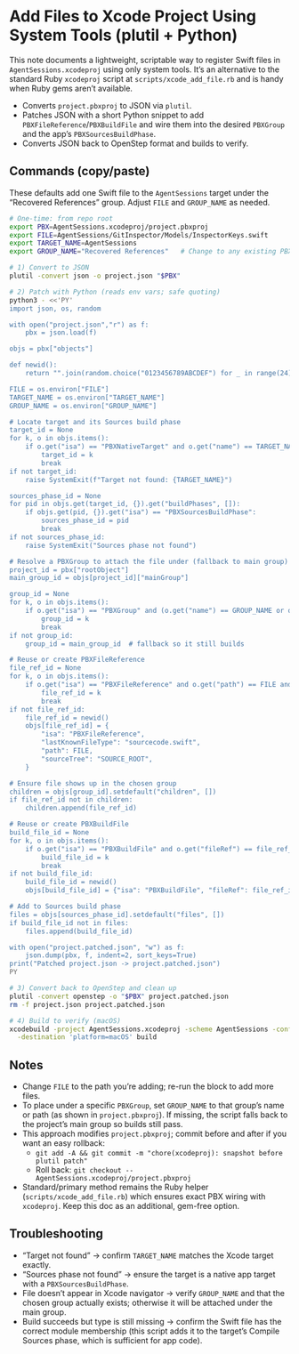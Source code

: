 # Add Files to Xcode Project Using System Tools (plutil + Python)

This note documents a lightweight, scriptable way to register Swift files in `AgentSessions.xcodeproj` using only system tools. It’s an alternative to the standard Ruby `xcodeproj` script at `scripts/xcode_add_file.rb` and is handy when Ruby gems aren’t available.

- Converts `project.pbxproj` to JSON via `plutil`.
- Patches JSON with a short Python snippet to add `PBXFileReference`/`PBXBuildFile` and wire them into the desired `PBXGroup` and the app’s `PBXSourcesBuildPhase`.
- Converts JSON back to OpenStep format and builds to verify.

## Commands (copy/paste)

These defaults add one Swift file to the `AgentSessions` target under the “Recovered References” group. Adjust `FILE` and `GROUP_NAME` as needed.

```bash
# One-time: from repo root
export PBX=AgentSessions.xcodeproj/project.pbxproj
export FILE=AgentSessions/GitInspector/Models/InspectorKeys.swift
export TARGET_NAME=AgentSessions
export GROUP_NAME="Recovered References"   # Change to any existing PBXGroup name or path

# 1) Convert to JSON
plutil -convert json -o project.json "$PBX"

# 2) Patch with Python (reads env vars; safe quoting)
python3 - <<'PY'
import json, os, random

with open("project.json","r") as f:
    pbx = json.load(f)

objs = pbx["objects"]

def newid():
    return "".join(random.choice("0123456789ABCDEF") for _ in range(24))

FILE = os.environ["FILE"]
TARGET_NAME = os.environ["TARGET_NAME"]
GROUP_NAME = os.environ["GROUP_NAME"]

# Locate target and its Sources build phase
target_id = None
for k, o in objs.items():
    if o.get("isa") == "PBXNativeTarget" and o.get("name") == TARGET_NAME:
        target_id = k
        break
if not target_id:
    raise SystemExit(f"Target not found: {TARGET_NAME}")

sources_phase_id = None
for pid in objs.get(target_id, {}).get("buildPhases", []):
    if objs.get(pid, {}).get("isa") == "PBXSourcesBuildPhase":
        sources_phase_id = pid
        break
if not sources_phase_id:
    raise SystemExit("Sources phase not found")

# Resolve a PBXGroup to attach the file under (fallback to main group)
project_id = pbx["rootObject"]
main_group_id = objs[project_id]["mainGroup"]

group_id = None
for k, o in objs.items():
    if o.get("isa") == "PBXGroup" and (o.get("name") == GROUP_NAME or o.get("path") == GROUP_NAME):
        group_id = k
        break
if not group_id:
    group_id = main_group_id  # fallback so it still builds

# Reuse or create PBXFileReference
file_ref_id = None
for k, o in objs.items():
    if o.get("isa") == "PBXFileReference" and o.get("path") == FILE and o.get("sourceTree", "") == "SOURCE_ROOT":
        file_ref_id = k
        break
if not file_ref_id:
    file_ref_id = newid()
    objs[file_ref_id] = {
        "isa": "PBXFileReference",
        "lastKnownFileType": "sourcecode.swift",
        "path": FILE,
        "sourceTree": "SOURCE_ROOT",
    }

# Ensure file shows up in the chosen group
children = objs[group_id].setdefault("children", [])
if file_ref_id not in children:
    children.append(file_ref_id)

# Reuse or create PBXBuildFile
build_file_id = None
for k, o in objs.items():
    if o.get("isa") == "PBXBuildFile" and o.get("fileRef") == file_ref_id:
        build_file_id = k
        break
if not build_file_id:
    build_file_id = newid()
    objs[build_file_id] = {"isa": "PBXBuildFile", "fileRef": file_ref_id}

# Add to Sources build phase
files = objs[sources_phase_id].setdefault("files", [])
if build_file_id not in files:
    files.append(build_file_id)

with open("project.patched.json", "w") as f:
    json.dump(pbx, f, indent=2, sort_keys=True)
print("Patched project.json -> project.patched.json")
PY

# 3) Convert back to OpenStep and clean up
plutil -convert openstep -o "$PBX" project.patched.json
rm -f project.json project.patched.json

# 4) Build to verify (macOS)
xcodebuild -project AgentSessions.xcodeproj -scheme AgentSessions -configuration Debug \
  -destination 'platform=macOS' build
```

## Notes

- Change `FILE` to the path you’re adding; re-run the block to add more files.
- To place under a specific `PBXGroup`, set `GROUP_NAME` to that group’s name or path (as shown in `project.pbxproj`). If missing, the script falls back to the project’s main group so builds still pass.
- This approach modifies `project.pbxproj`; commit before and after if you want an easy rollback:
  - `git add -A && git commit -m "chore(xcodeproj): snapshot before plutil patch"`
  - Roll back: `git checkout -- AgentSessions.xcodeproj/project.pbxproj`
- Standard/primary method remains the Ruby helper (`scripts/xcode_add_file.rb`) which ensures exact PBX wiring with `xcodeproj`. Keep this doc as an additional, gem-free option.

## Troubleshooting

- “Target not found” → confirm `TARGET_NAME` matches the Xcode target exactly.
- “Sources phase not found” → ensure the target is a native app target with a `PBXSourcesBuildPhase`.
- File doesn’t appear in Xcode navigator → verify `GROUP_NAME` and that the chosen group actually exists; otherwise it will be attached under the main group.
- Build succeeds but type is still missing → confirm the Swift file has the correct module membership (this script adds it to the target’s Compile Sources phase, which is sufficient for app code).
